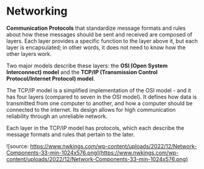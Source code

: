 # Networking

**Communication Protocols** that standardize message formats and rules about how these messages should be sent and received are composed of layers. Each layer provides a specific function to the layer above it, but each layer is encapsulated; in other words, it does not need to know how the other layers work.

Two major models describe these layers: the **OSI (Open System Interconnect) model** and the **TCP/IP (Transmission Control Protocol/Internet Protocol) model**.

The TCP/IP model is a simplified implementation of the OSI model - and it has four layers (compared to seven in the OSI model). It defines how data is transmitted from one computer to another, and how a computer should be connected to the internet. Its design allows for high communication reliability through an unreliable network.

Each layer in the TCP/IP model has protocols, which each describe the message formats and rules that pertain to the later.

![source: https://www.nwkings.com/wp-content/uploads/2022/12/Network-Components-33-min-1024x576.png](https://www.nwkings.com/wp-content/uploads/2022/12/Network-Components-33-min-1024x576.png)

